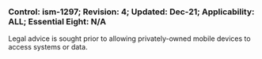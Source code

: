 ### Control: ism-1297; Revision: 4; Updated: Dec-21; Applicability: ALL; Essential Eight: N/A
<p>Legal advice is sought prior to allowing privately-owned mobile devices to access systems or data.</p>